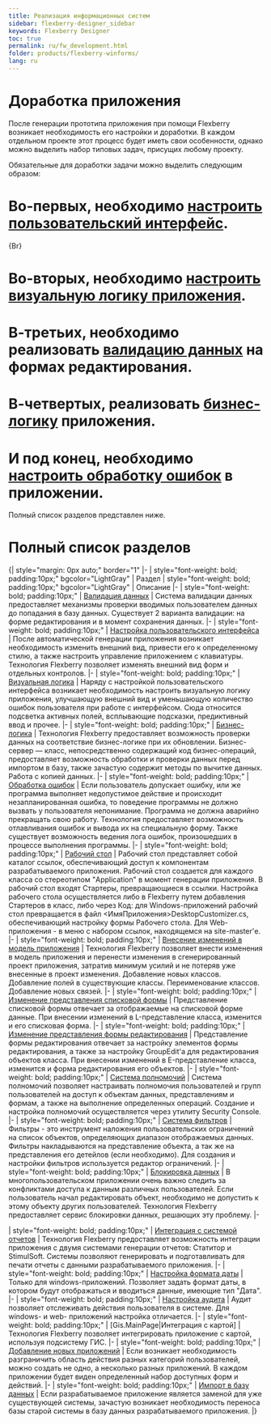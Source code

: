 ```yaml
---
title: Реализация информационных систем
sidebar: flexberry-designer_sidebar
keywords: Flexberry Designer
toc: true
permalink: ru/fw_development.html
folder: products/flexberry-winforms/
lang: ru
---
```


# Доработка приложения

После генерации прототипа приложения при помощи Flexberry возникает необходимость его настройки и доработки. В каждом отдельном проекте этот процесс будет иметь свои особенности, однако можно выделить набор типовых задач, присущих любому проекту.

Обязательные для доработки задачи можно выделить следующим образом:

# Во-первых, необходимо [настроить пользовательский интерфейс](customizing-the-user-interface.html).
{Br}
# Во-вторых, необходимо [настроить визуальную логику приложения](visual--logic.html).


# В-третьих, необходимо реализовать [валидацию данных](edit-form-validation.html) на формах редактирования.


# В-четвертых, реализовать [бизнес-логику](business-logic.html) приложения.


# И под конец, необходимо [настроить обработку ошибок](error-handle.html) в приложении.

Полный список разделов представлен ниже.


# Полный список разделов

{| style="margin: 0px auto;" border="1"
|-
| style="font-weight: bold; padding:10px;" bgcolor="LightGray" | Раздел
| style="font-weight: bold; padding:10px;" bgcolor="LightGray" | Описание
|-
| style="font-weight: bold; padding:10px;" | [Валидация данных](edit-form-validation.html)
| Система валидации данных предоставляет механизмы проверки вводимых пользователем данных до попадания в базу данных. Существует 2 варианта валидации: на форме редактирования и в момент сохранения данных.
|-
| style="font-weight: bold; padding:10px;" | [Настройка пользовательского интерфейса](customizing-the-user-interface.html)
| После автоматической генерации приложения возникает необходимость изменить внешний вид, привести его к определенному стилю, а также настроить управление приложением с клавиатуры. Технология Flexberry позволяет изменять внешний вид форм и отдельных контролов.
|-
| style="font-weight: bold; padding:10px;" | [Визуальная логика](visual--logic.html)
| Наряду с настройкой пользовательского интерфейса возникает необходимость настроить визуальную логику приложения, улучшающую внешний вид и уменьшающую количество ошибок пользователя при работе с интерфейсом. Сюда относится подсветка активных полей, всплывающие подсказки, предиктивный ввод и прочее.
|-
| style="font-weight: bold; padding:10px;" | [Бизнес-логика](business-logic.html)
| Технология Flexberry предоставляет возможность проверки данных на соответствие бизнес-логике при их обновлении. Бизнес-сервер — класс, непосредственно содержащий код бизнес-операций, предоставляет возможность обработки и проверки данных перед импортом в базу, также зачастую содержит методы по вычитке данных. Работа с копией данных.
|-
| style="font-weight: bold; padding:10px;" | [Обработка ошибок](error-handle.html)
| Если пользователь допускает ошибку, или же программа выполняет недопустимое действие и происходит незапланированная ошибка, то поведение программы не должно вызвать у пользователя непонимание. Программа не должна аварийно прекращать свою работу. Технология предоставляет возможность отлавливания ошибок и вывода их на специальную форму. Также существует возможность ведения лога ошибок, произошедших в процессе выполнения программы.
|-
| style="font-weight: bold; padding:10px;" | [Рабочий стол](app-desktop.html)
| Рабочий стол представляет собой каталог ссылок, обеспечивающий доступ к компонентам разрабатываемого приложения. Рабочий стол создается для каждого класса со стереотипом "Application" в момент генерации приложения. В рабочий стол входят Стартеры, превращающиеся в ссылки. Настройка рабочего стола осуществляется либо в Flexberry путем добавления Стартеров в класс, либо через Код: для Windows-приложений рабочий стол превращается в файл <ИмяПриложения>DesktopCustomizer.cs, обеспечивающий настройку формы Рабочего стола. Для Web-приложения - в меню с набором ссылок, находящемся на site-master'е.
|-
| style="font-weight: bold; padding:10px;" | [Внесение изменений в модель приложения](change-model.html)
| Технология Flexberry позволяет внести изменения в модель приложения и перенести изменения в сгенерированный проект приложения, затратив минимум усилий и не потеряв уже внесенные в проект изменения. Добавление новых классов. Добавление полей в существующие классы. Переименование классов. Добавление новых связей.
|-
| style="font-weight: bold; padding:10px;" | [Изменение представления списковой формы](Формы-списка-классы-со-стереотипом-listform.html)
| Представление списковой формы отвечает за отображаемые на списковой форме данные. При внесении изменений в L-представление класса, изменится и его списковая форма.
|-
| style="font-weight: bold; padding:10px;" | [Изменение представления формы редактирования](change-e-view.html)
| Представление формы редактирования отвечает за настройку элементов формы редактирования, а также за настройку GroupEdit'a для редактирования объектов класса. При внесении изменений в E-представление класса, изменится и форма редактирования его объектов.
|-
| style="font-weight: bold; padding:10px;" | [Система полномочий](right-manager-module.html)
| Система полномочий позволяет настраивать полномочия пользователей и групп пользователей на доступ к объектам данных, представлениям и формам, а также на выполнение определенных операций. Создание и настройка полномочий осуществляется через утилиту Security Console.
|-
| style="font-weight: bold; padding:10px;" | [Система фильтров](filtersand-limits.html)
| Фильтры - это инструмент наложения пользовательских ограничений на список объектов, определяющих диапазон отображаемых данных. Фильтры накладываются на представление объекта, а так же на представления его детейлов (если необходимо). Для создания и настройки фильтров используется редактор ограничений.
|-
| style="font-weight: bold; padding:10px;" | [Блокировка данных](lock-service.html)
| В многопользовательском приложении очень важно следить за конфликтами доступа к данным различных пользователей. Если пользователь начал редактировать объект, необходимо не допустить к этому объекту других пользователей. Технология Flexberry предоставляет сервис блокировки данных, решающих эту проблему.
|-

| style="font-weight: bold; padding:10px;" | [Интеграция с системой отчетов](create-uni-report.html)
| Технология Flexberry предоставляет возможность интеграции приложения с двумя системами генерации отчетов: Статитор и StimulSoft. Системы позволяют генерировать и подготавливать для печати отчеты с данными разрабатываемого приложения.
|-
| style="font-weight: bold; padding:10px;" | [Настройка формата даты](Установка-формата-даты.html)
| Только для windows-приложений. Позволяет задать формат даты, в котором будут отображаться и вводиться данные, имеющие тип "Дата".
|-
| style="font-weight: bold; padding:10px;" | [Настройка аудита](audit.html)
| Аудит позволяет отслеживать действия пользователя в системе. Для windows- и web- приложений настройка отличается.
|-
| style="font-weight: bold; padding:10px;" | [Gis.MainPage|Интеграция с картой]
| Технология Flexberry позволяет интегрировать приложение с картой, используя подсистему ГИС.
|-
| style="font-weight: bold; padding:10px;" | [Добавление новых приложений](application.html)
| Если возникает необходимость разграничить область действия разных категорий пользователей, можно создать не одно, а несколько разных приложений. В каждом приложении будет виден определенный набор доступных форм и действий.
|-
| style="font-weight: bold; padding:10px;" | [Импорт в базу данных](import.html)
| Если разрабатываемое приложение является заменой для уже существующей системы, зачастую возникает необходимость переноса базы старой системы в базу данных разрабатываемого приложения. 
|}



